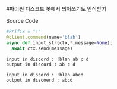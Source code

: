 #파이썬 디스코드 봇에서 띄어쓰기도 인식받기

Source Code

```python
#Prifix = "!"
@client.commend(name='blah')
async def input_str(ctx,*,message=None):
  await ctx.send(message)
```

```
input in discord : !blah ab c d
output in discord : ab c d

input in discord : !blah abcd
output in discoerd : abcd
```
